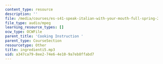 ```yaml
---
content_type: resource
description: ''
file: /media/courses/es-s41-speak-italian-with-your-mouth-full-spring-2012/a347ca798ee274e64e109a7eb8ffabd7_ingredienti5.mp3
file_type: audio/mpeg
learning_resource_types: []
ocw_type: OCWFile
parent_title: 'Cooking Instruction '
parent_type: CourseSection
resourcetype: Other
title: ingredienti5.mp3
uid: a347ca79-8ee2-74e6-4e10-9a7eb8ffabd7
---
```

